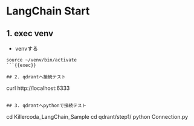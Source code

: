 # LangChain Start

## 
## 1. exec venv
* venvする
```
source ~/venv/bin/activate
```{{exec}}

## 2. qdrantへ接続テスト
```
curl http://localhost:6333
```

## 3. qdrantへpythonで接続テスト
```
cd Killercoda_LangChain_Sample
cd qdrant/step1/
python Connection.py
```

